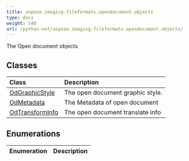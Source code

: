 ```yaml
---
title: aspose.imaging.fileformats.opendocument.objects
type: docs
weight: 540
url: /python-net/aspose.imaging.fileformats.opendocument.objects/
---
```



The Open document objects

## **Classes**
| **Class** | **Description** |
| :- | :- |
| [OdGraphicStyle](/imaging/python-net/aspose.imaging.fileformats.opendocument.objects/odgraphicstyle/) | The open document graphic style. |
| [OdMetadata](/imaging/python-net/aspose.imaging.fileformats.opendocument.objects/odmetadata/) | The Metadata of open document |
| [OdTransformInfo](/imaging/python-net/aspose.imaging.fileformats.opendocument.objects/odtransforminfo/) | The open document translate info |
## **Enumerations**
| **Enumeration** | **Description** |
| :- | :- |
